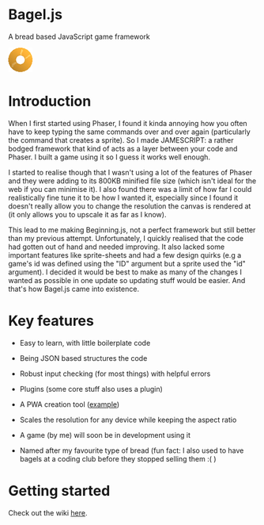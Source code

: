 # Bagel.js
A bread based JavaScript game framework

![alt text](https://github.com/hedgehog125/Bagel.js/blob/veryVeryUnstable/assets/imgs/bagel.png "The Bagel.js Logo")

# Introduction
When I first started using Phaser, I found it kinda annoying how you often have to keep typing the same commands over and over again (particularly the command that creates a sprite). So I made JAMESCRIPT: a rather bodged framework that kind of acts as a layer between your code and Phaser. I built a game using it so I guess it works well enough.

I started to realise though that I wasn't using a lot of the features of Phaser and they were adding to its 800KB minified file size (which isn't ideal for the web if you can minimise it). I also found there was a limit of how far I could realistically fine tune it to be how I wanted it, especially since I found it doesn't really allow you to change the resolution the canvas is rendered at (it only allows you to upscale it as far as I know).

This lead to me making Beginning.js, not a perfect framework but still better than my previous attempt. Unfortunately, I quickly realised that the code had gotten out of hand and needed improving. It also lacked some important features like sprite-sheets and had a few design quirks (e.g a game's id was defined using the "ID" argument but a sprite used the "id" argument). I decided it would be best to make as many of the changes I wanted as possible in one update so updating stuff would be easier. And that's how Bagel.js came into existence.

# Key features
 * Easy to learn, with little boilerplate code
 * Being JSON based structures the code
 * Robust input checking (for most things) with helpful errors
 * Plugins (some core stuff also uses a plugin)
 * A PWA creation tool ([example](http://hedgehog125.github.io/Bagel-PWA/))
 * Scales the resolution for any device while keeping the aspect ratio

 * A game (by me) will soon be in development using it
 * Named after my favourite type of bread (fun fact: I also used to have bagels at a coding club before they stopped selling them :( )

 # Getting started
 Check out the wiki [here](https://github.com/hedgehog125/Bagel.js/wiki).

